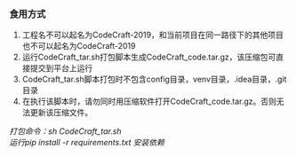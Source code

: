 ### 食用方式
1. 工程名不可以起名为CodeCraft-2019，和当前项目在同一路径下的其他项目也不可以起名为CodeCraft-2019
2. 运行CodeCraft_tar.sh打包脚本生成CodeCraft_code.tar.gz，该压缩包可直接提交到平台上运行
3. CodeCraft_tar.sh脚本打包时不包含config目录，venv目录，.idea目录，.git目录
4. 在执行该脚本时，请勿同时用压缩软件打开CodeCraft_code.tar.gz。否则无法更新该压缩文件。

*打包命令：sh CodeCraft_tar.sh*  
*运行pip install -r requirements.txt 安装依赖*